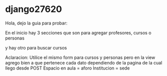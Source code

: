 # django27620
Hola, dejo la guia para probar:

En el inicio hay 3 secciones que son para agregar profesores, cursos o personas

y hay otro para buscar cursos


Aclaracion:
Utilice el mismo form para cursos y personas pero en la view agrego bien a que pertenece cada dato dependiendo de la pagina de la cual llego desde POST
Espacio en aula = aforo
Institucion = sede


